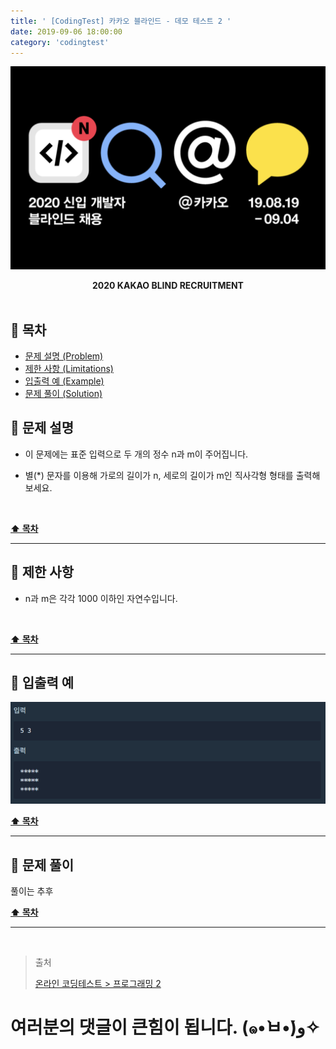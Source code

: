 ```yaml
---
title: ' [CodingTest] 카카오 블라인드 - 데모 테스트 2 '
date: 2019-09-06 18:00:00
category: 'codingtest'
---
```


![](./images/logo.png)

<center><strong>2020 KAKAO BLIND RECRUITMENT</strong></center>

<br />

## **💎 목차**
  * [문제 설명 (Problem)](#-문제-설명)
  * [제한 사항 (Limitations)](#-제한-사항)
  * [입출력 예 (Example)](#-입출력-예)
  * [문제 풀이 (Solution)](#-문제-풀이)

## **📕 문제 설명**

- 이 문제에는 표준 입력으로 두 개의 정수 n과 m이 주어집니다.

- 별(*) 문자를 이용해 가로의 길이가 n, 세로의 길이가 m인 직사각형 형태를 출력해보세요.

<br />

**[⬆ 목차](#-목차)**

---

## **🔖 제한 사항**

- n과 m은 각각 1000 이하인 자연수입니다.

<br />

**[⬆ 목차](#-목차)**

---

## **📙 입출력 예**

![](./images/test.2.example.png)
<br />

**[⬆ 목차](#-목차)**

---

## **📘 문제 풀이**

풀이는 추후
<br />

**[⬆ 목차](#-목차)**

---

<br />

> 출처
>
> <a href="https://programmers.co.kr/tryouts/3930/challenges/11623" target="_blank">온라인 코딩테스트 > 프로그래밍 2</a>

# 여러분의 댓글이 큰힘이 됩니다. (๑•̀ㅂ•́)و✧

